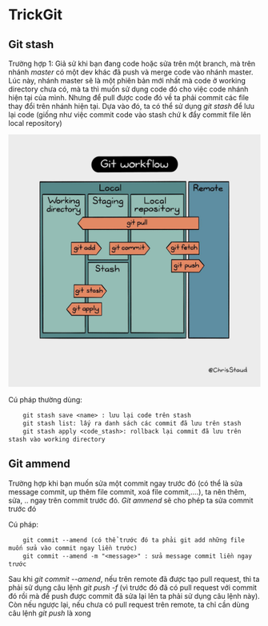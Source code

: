 # TrickGit 


## Git stash 
Trường hợp 1: Giả sử khi bạn đang code hoặc sửa trên một branch, mà trên nhánh *master* có một dev khác đã push và merge code vào nhánh master. Lúc này, nhánh master sẽ là một phiên bản mới nhất mà code ở working directory chưa có, mà ta thì muốn sử dụng code đó cho việc code nhánh hiện tại của mình. Nhưng để pull được code đó về ta phải commit các file thay đổi trên nhánh hiện tại. Dựa vào đó, ta có thể sử dụng *git stash* để lưu lại code (giống như việc commit code vào stash chứ k đẩy commit file lên local repository)

![Git stash](assets/gitstash.jpg)

Cú pháp thường dùng:
```
    git stash save <name> : lưu lại code trên stash 
    git stash list: lấy ra danh sách các commit đã lưu trên stash
    git stash apply <code_stash>: rollback lại commit đã lưu trên stash vào working directory
```

## Git ammend

Trường hợp khi bạn muốn sửa một commit ngay trước đó (có thể là sửa message commit, up thêm file commit, xoá file commit,....), ta nên thêm, sửa, .. ngay trên commit trước đó. *Git ammend* sẽ cho phép ta sửa commit trước đó

Cú pháp:
```
    git commit --amend (có thể trước đó ta phải git add những file muốn sửa vào commit ngay liền trước)
    git commit --amend -m "<message>" : sửa message commit liền ngay trước
```

Sau khi *git commit --amend*, nếu trên remote đã được tạo pull request, thì ta phải sử dụng câu lệnh *git push -f* (vì trước đó đã có pull request với commit đó rồi mà để push được commit đã sửa lại lên ta phải sử dụng câu lệnh này). Còn nếu ngược lại, nếu chưa có pull request trên remote, ta chỉ cần dùng câu lệnh *git push* là xong

## 
